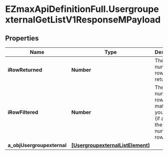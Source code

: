 # EZmaxApiDefinitionFull.UsergroupexternalGetListV1ResponseMPayload

## Properties

Name | Type | Description | Notes
------------ | ------------- | ------------- | -------------
**iRowReturned** | **Number** | The number of rows returned | 
**iRowFiltered** | **Number** | The number of rows matching your filters (if any) or the total number of rows | 
**a_objUsergroupexternal** | [**[UsergroupexternalListElement]**](UsergroupexternalListElement.md) |  | 


